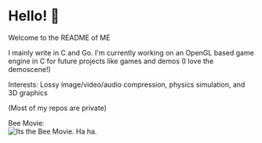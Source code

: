 # Hello! 👋
Welcome to the README of ME

I mainly write in C and Go. I'm currently working on an OpenGL based game engine in C for future projects like games and demos (I love the demoscene!)

Interests: Lossy image/video/audio compression, physics simulation, and 3D graphics

(Most of my repos are private)

Bee Movie:  
![Its the Bee Movie. Ha ha.](bee-movie.webp "Why")
